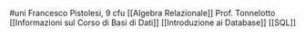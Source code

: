 #uni 
Francesco Pistolesi, 9 cfu
[[Algebra Relazionale]] Prof. Tonnelotto
[[Informazioni sul Corso di Basi di Dati]] 
[[Introduzione ai Database]] 
[[SQL]] 